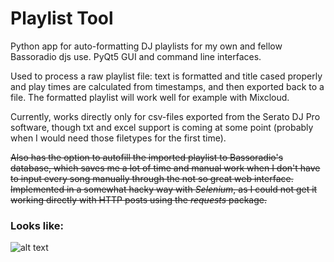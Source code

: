 # Playlist Tool

Python app for auto-formatting DJ playlists for my own and fellow Bassoradio djs use. 
PyQt5 GUI and command line interfaces.

Used to process a raw playlist file: 
text is formatted and title cased properly and play times are calculated from timestamps, 
and then exported back to a file. 
The formatted playlist will work well for example with Mixcloud.

Currently, works directly only for csv-files exported from the Serato DJ Pro software, 
though txt and excel support is coming at some point (probably when I would need those filetypes for the first time).

~~Also has the option to autofill the imported playlist to Bassoradio's database, 
which saves me a lot of time and manual work when I don't have to input every song manually through the not so great web interface. 
Implemented in a somewhat hacky way with _Selenium_, as I could not get it working directly with HTTP posts using the _requests_ package.~~

### Looks like:
![alt text](https://github.com/Esgrove/playlistTool/blob/master/playlistformatter.png)
